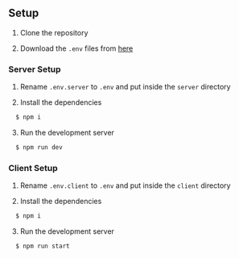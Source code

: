 ## Setup

1. Clone the repository

2. Download the `.env` files from [here](https://drive.google.com/drive/folders/1PtD4f61ON4NkOK_iARYHnM2kJaPXC0sE?usp=sharing)

### Server Setup

1. Rename `.env.server` to `.env` and put inside the `server` directory

2. Install the dependencies

```bash
  $ npm i
```

3. Run the development server

```bash
  $ npm run dev
```

### Client Setup

1. Rename `.env.client` to `.env` and put inside the `client` directory

2. Install the dependencies

```bash
  $ npm i
```

3. Run the development server

```bash
  $ npm run start
```
